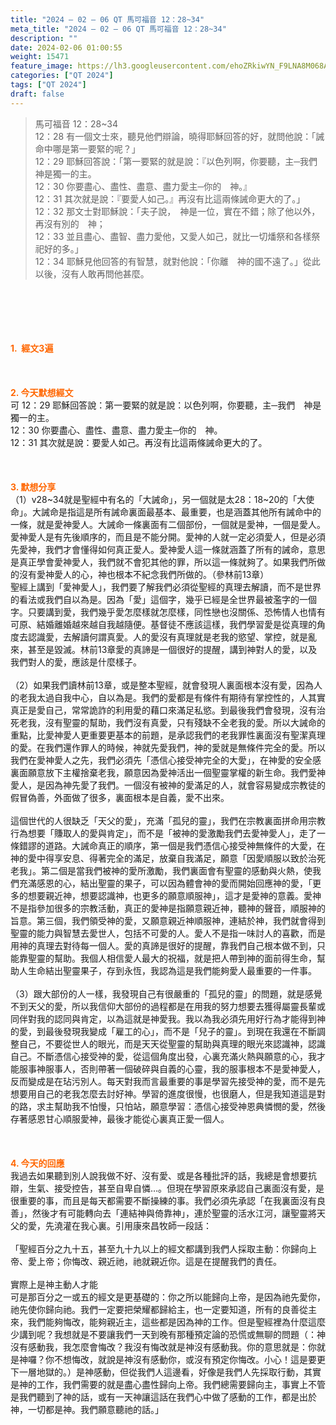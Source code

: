 ```yaml
---
title: "2024 – 02 – 06 QT 馬可福音 12：28~34"
meta_title: "2024 – 02 – 06 QT 馬可福音 12：28~34"
description: ""
date: 2024-02-06 01:00:55
weight: 15471
feature_image: https://lh3.googleusercontent.com/ehoZRkiwYN_F9LNA8M068AYxt73EavCZno-PD1cJRuf5BbSkQVUWr3gNEbt5kSs28Pb_Elg17kSrtf9ybWvojWoMV6I4tPM3vGRGDq6GkKkPdL2Gut4QAIw4-uykKUAtNiKgQKntvsU=w800
categories: ["QT 2024"]
tags: ["QT 2024"]
draft: false
---
```


<blockquote>馬可福音 12：28~34<br />
12：28 有一個文士來，聽見他們辯論，曉得耶穌回答的好，就問他說：「誡命中哪是第一要緊的呢？」<br />
12：29 耶穌回答說：「第一要緊的就是說：『以色列啊，你要聽，主─我們　神是獨一的主。<br />
12：30 你要盡心、盡性、盡意、盡力愛主─你的　神。』<br />
12：31 其次就是說：『要愛人如己。』再沒有比這兩條誡命更大的了。」<br />
12：32 那文士對耶穌說：「夫子說，　神是一位，實在不錯；除了他以外，再沒有別的　神；<br />
12：33 並且盡心、盡智、盡力愛他，又愛人如己，就比一切燔祭和各樣祭祀好的多。」<br />
12：34 耶穌見他回答的有智慧，就對他說：「你離　神的國不遠了。」從此以後，沒有人敢再問他甚麼。</blockquote><br />
&nbsp;<br />
<br />
&nbsp;<br />
<br />
<span style="color: #ff6600;"><strong>1.  經文3遍</strong></span><br />
<br />
&nbsp;<br />
<br />
<span style="color: #ff6600;"><strong>2. 今天默想經文<br />
</strong></span>可 12：29 耶穌回答說：第一要緊的就是說：以色列啊，你要聽，主─我們　神是獨一的主。<br />
12：30 你要盡心、盡性、盡意、盡力愛主─你的　神。<br />
12：31 其次就是說：要愛人如己。再沒有比這兩條誡命更大的了。<br />
<br />
&nbsp;<br />
<br />
<strong><span style="color: #ff6600;">3. 默想分享<br />
</span></strong>（1）v28~34就是聖經中有名的「大誡命」，另一個就是太28：18~20的「大使命」。大誡命是指這是所有誡命裏面最基本、最重要，也是涵蓋其他所有誡命中的一條，就是愛神愛人。大誡命一條裏面有二個部份，一個就是愛神，一個是愛人。愛神愛人是有先後順序的，而且是不能分開。愛神的人就一定必須愛人，但是必須先愛神，我們才會懂得如何真正愛人。愛神愛人這一條就涵蓋了所有的誡命，意思是真正學會愛神愛人，我們就不會犯其他的罪，所以這一條就夠了。如果我們所做的沒有愛神愛人的心，神也根本不紀念我們所做的。（參林前13章）<br />
聖經上講到「愛神愛人」，我們要了解我們必須從聖經的真理去解讀，而不是世界的看法或我們自以為是。因為「愛」這個字，幾乎已經是全世界最被濫字的一個字。只要講到愛，我們幾乎愛怎麼樣就怎麼樣，同性戀也沒關係、恐怖情人也情有可原、結婚離婚越來越自我越隨便。基督徒不應該這樣，我們學習愛是從真理的角度去認識愛，去解讀何謂真愛。人的愛沒有真理就是老我的慾望、掌控，就是亂來，甚至是毀滅。林前13章愛的真諦是一個很好的提醒，講到神對人的愛，以及我們對人的愛，應該是什麼樣子。<br />
<br />
（2）如果我們讀林前13章，或是整本聖經，就會發現人裏面根本沒有愛，因為人的老我太過自我中心，自以為是。我們的愛都是有條件有期待有掌控性的，人其實真正是愛自己，常常詭詐的利用愛的藉口來滿足私慾。到最後我們會發現，沒有治死老我，沒有聖靈的幫助，我們沒有真愛，只有殘缺不全老我的愛。所以大誡命的重點，比愛神愛人更重要更基本的前題，是承認我們的老我罪性裏面沒有聖潔真理的愛。在我們還作罪人的時候，神就先愛我們，神的愛就是無條件完全的愛。所以我們在愛神愛人之先，我們必須先「憑信心接受神完全的大愛」，在神愛的安全感裏面願意放下主權捨棄老我，願意因為愛神活出一個聖靈掌權的新生命。我們愛神愛人，是因為神先愛了我們。一個沒有被神的愛滿足的人，就會容易變成宗教徒的假冒偽善，外面做了很多，裏面根本是自義，愛不出來。<br />
<br />
這個世代的人很缺乏「天父的愛」，充滿「孤兒的靈」，我們在宗教裏面拼命用宗教行為想要「賺取人的愛與肯定」，而不是「被神的愛激勵我們去愛神愛人」，走了一條錯謬的道路。大誡命真正的順序，第一個是我們憑信心接受神無條件的大愛，在神的愛中得享安息、得著完全的滿足，放棄自我滿足，願意「因愛順服以致於治死老我」。第二個是當我們被神的愛所激勵，我們裏面會有聖靈的感動與火熱，使我們充滿感恩的心，結出聖靈的果子，可以因為體會神的愛而開始回應神的愛，「更多的想要親近神，想要認識神，也更多的願意順服神」，這才是愛神的意義。愛神不是指參加很多的宗教活動，真正的愛神是指願意親近神，聽神的聲音，順服神的旨意。第三個，我們領受神的愛，又願意親近神順服神，連結於神，我們就會得到聖靈的能力與智慧去愛世人，包括不可愛的人。愛人不是指一味討人的喜歡，而是用神的真理去對待每一個人。愛的真諦是很好的提醒，靠我們自己根本做不到，只能靠聖靈的幫助。我個人相信愛人最大的祝福，就是把人帶到神的面前得生命，幫助人生命結出聖靈果子，存到永恆，我認為這是我們能夠愛人最重要的一件事。<br />
<br />
（3）跟大部份的人一樣，我發現自己有很嚴重的「孤兒的靈」的問題，就是感覺不到天父的愛，所以我信仰大部份的過程都是在用我的努力想要去獲得屬靈長輩或同伴對我的認同與肯定，以為這就是神愛我。我以為我必須先用好行為才能得到神的愛，到最後發現我變成「雇工的心」，而不是「兒子的靈」。到現在我還在不斷調整自己，不要從世人的眼光，而是天天從聖靈的幫助與真理的眼光來認識神，認識自己。不斷憑信心接受神的愛，從這個角度出發，心裏充滿火熱與願意的心，我才能服事神服事人，否則帶著一個破碎與自義的心靈，我的服事根本不是愛神愛人，反而變成是在玷污別人。每天對我而言最重要的事是學習先接受神的愛，而不是先想要用自己的老我怎麼去討好神。學習的進度很慢，也很磨人，但是我知道這是對的路，求主幫助我不怕慢，只怕站，願意學習：憑信心接受神恩典憐憫的愛，然後存著感恩甘心順服愛神，最後才能從心裏真正愛一個人。<br />
<br />
&nbsp;<br />
<br />
<strong style="font-size: inherit;"><span style="color: #ff6600;">4. 今天的回應<br />
</span></strong>我過去如果聽到別人說我做不好、沒有愛、或是各種批評的話，我總是會想要抗辯，生氣、接受控告，甚至自卑自憐…。但現在學習原來承認自己裏面沒有愛，是很重要的事，而且是每天都需要不斷操練的事。我們必須先承認「在我裏面沒有良善」，然後才有可能轉向去「連結神與倚靠神」，連於聖靈的活水江河，讓聖靈將天父的愛，先澆灌在我心裏。引用康來昌牧師一段話：<br />
<br />
「聖經百分之九十五，甚至九十九以上的經文都講到我們人採取主動：你歸向上帝、愛上帝；你悔改、親近祂，祂就親近你。這是在提醒我們的責任。<br />
<br />
實際上是神主動人才能<br />
可是那百分之一或五的經文是更基礎的：你之所以能歸向上帝，是因為祂先愛你，祂先使你歸向祂。我們一定要把榮耀都歸給主，也一定要知道，所有的良善從主來，我們能夠悔改，能夠親近主，這些都是因為神的工作。但是聖經裡為什麼這麼少講到呢？我想就是不要讓我們一天到晚有那種預定論的恐慌或無聊的問題（：神沒有感動我，我怎麼會悔改？我沒有悔改就是神沒有感動我。你的意思就是：你就是神囉？你不想悔改，就說是神沒有感動你，或沒有預定你悔改。小心！這是要更下一層地獄的。）是神感動，但從我們人這邊看，好像是我們人先採取行動，其實是神的工作，我們需要的就是盡心盡性歸向上帝。我們總需要歸向主，事實上不管是我們聽到了神的話，或有一天神讓這話在我們心中做了感動的工作，都是出於神，一切都是神。我們願意聽祂的話。」<br />
<br />
&nbsp;<br />
<br />
<audio style="display: none;" controls="controls"></audio><br />
<br />
<audio style="display: none;" controls="controls"></audio><br />
<br />
<audio style="display: none;" controls="controls"></audio><br />
<br />
<audio style="display: none;" controls="controls"></audio><br />
<br />
<audio style="display: none;" controls="controls"></audio>
        